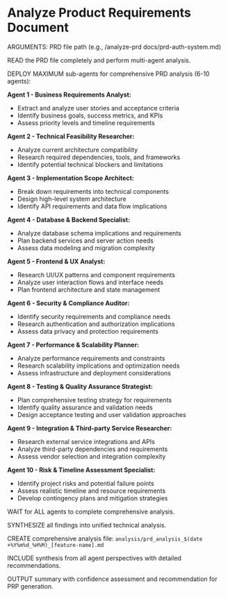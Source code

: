 # Analyze Product Requirements Document

ARGUMENTS: PRD file path (e.g., /analyze-prd docs/prd-auth-system.md)

READ the PRD file completely and perform multi-agent analysis.

DEPLOY MAXIMUM sub-agents for comprehensive PRD analysis (6-10 agents):

**Agent 1 - Business Requirements Analyst:**
- Extract and analyze user stories and acceptance criteria
- Identify business goals, success metrics, and KPIs
- Assess priority levels and timeline requirements

**Agent 2 - Technical Feasibility Researcher:**
- Analyze current architecture compatibility
- Research required dependencies, tools, and frameworks
- Identify potential technical blockers and limitations

**Agent 3 - Implementation Scope Architect:**
- Break down requirements into technical components
- Design high-level system architecture
- Identify API requirements and data flow implications

**Agent 4 - Database & Backend Specialist:**
- Analyze database schema implications and requirements
- Plan backend services and server action needs
- Assess data modeling and migration complexity

**Agent 5 - Frontend & UX Analyst:**
- Research UI/UX patterns and component requirements
- Analyze user interaction flows and interface needs
- Plan frontend architecture and state management

**Agent 6 - Security & Compliance Auditor:**
- Identify security requirements and compliance needs
- Research authentication and authorization implications
- Assess data privacy and protection requirements

**Agent 7 - Performance & Scalability Planner:**
- Analyze performance requirements and constraints
- Research scalability implications and optimization needs
- Assess infrastructure and deployment considerations

**Agent 8 - Testing & Quality Assurance Strategist:**
- Plan comprehensive testing strategy for requirements
- Identify quality assurance and validation needs
- Design acceptance testing and user validation approaches

**Agent 9 - Integration & Third-party Service Researcher:**
- Research external service integrations and APIs
- Analyze third-party dependencies and requirements
- Assess vendor selection and integration complexity

**Agent 10 - Risk & Timeline Assessment Specialist:**
- Identify project risks and potential failure points
- Assess realistic timeline and resource requirements
- Develop contingency plans and mitigation strategies

WAIT for ALL agents to complete comprehensive analysis.

SYNTHESIZE all findings into unified technical analysis.

CREATE comprehensive analysis file:
`analysis/prd_analysis_$(date +%Y%m%d_%H%M)_[feature-name].md`

INCLUDE synthesis from all agent perspectives with detailed recommendations.

OUTPUT summary with confidence assessment and recommendation for PRP generation.
